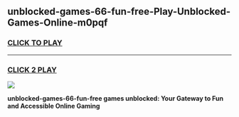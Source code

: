 
## unblocked-games-66-fun-free-Play-Unblocked-Games-Online-m0pqf
<h3>
<a href="https://premium76.site?title=unblocked-games-66-fun-free&ref=25A">CLICK TO PLAY</a></h3>
<hr>

<h3>
<a href="https://premium76.site?title=unblocked-games-66-fun-free&ref=25A">CLICK 2 PLAY</a>
  
</h3>

<a href="https://premium76.site?title=unblocked-games-66-fun-free&ref=25A"><img src="https://clearcache.store/games.png"></a>


**unblocked-games-66-fun-free games unblocked: Your Gateway to Fun and Accessible Online Gaming**
